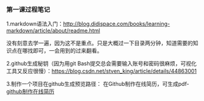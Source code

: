 ### 第一课过程笔记
1.markdown语法入门：<http://blog.didispace.com/books/learning-markdown/article/about/readme.html>

  没有刻意去学一遍，因为这不是重点。只是大概过一下目录两分钟，知道需要的知识点在哪找即可，一会用到的过来翻看。

2.github生成秘钥（因为用git Bash提交总会需要输入账号和密码很麻烦，可视化工具又反应很慢）：https://blog.csdn.net/stven_king/article/details/44863001

3.制作一个项目在github生成预览路径：
在Github制作在线简历，可生成pdf-[github制作在线简历](http://www.google.com/)